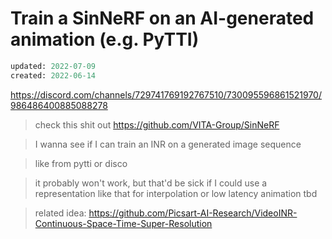 # Train a SinNeRF on an AI-generated animation (e.g. PyTTI)

```meta
updated: 2022-07-09
created: 2022-06-14
```

https://discord.com/channels/729741769192767510/730095596861521970/986486400885088278

> check this shit out https://github.com/VITA-Group/SinNeRF

> I wanna see if I can train an INR on a generated image sequence

> like from pytti or disco

> it probably won't work, but that'd be sick if I could use a representation like that for interpolation or low latency animation
tbd

> related idea: https://github.com/Picsart-AI-Research/VideoINR-Continuous-Space-Time-Super-Resolution
